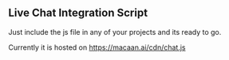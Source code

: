 ## Live Chat Integration Script

Just include the js file in any of your projects and its ready to go.

Currently it is hosted on https://macaan.ai/cdn/chat.js